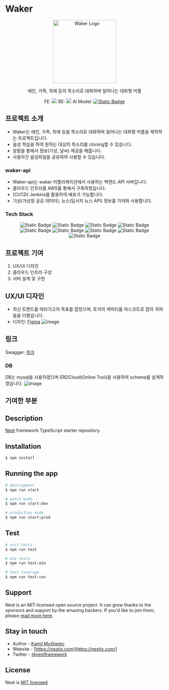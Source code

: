 
# Waker
<p align="center">
  <img src="https://github.com/user-attachments/assets/d34d8252-bd35-4d80-a0b7-b276596b8721" width="200" alt="Waker Logo" />
</p>

<p align="center">애인, 가족, 최애 등의 목소리로 대화하며 일어나는 대화형 어플</p>
<p align="center">
  FE: <img src="https://img.shields.io/badge/Flutter-02569B?style=for-the-badge&logo=flutter&logoColor=white"/>
  BE: <img src="https://img.shields.io/badge/nestjs-123?style=for-the-badge&logo=nestjs&logoColor=%23E0234E"/>
  AI Model: 
  <a href="https://github.com/FunAudioLLM/CosyVoice"> 
    <img alt="Static Badge" src="https://img.shields.io/badge/CozyVoice-123?style=for-the-badge&color=%23ECD53F"/>
  </a>
</p>

## 프로젝트 소개
- Waker는 애인, 가족, 최애 등읠 목소리로 대화하며 일어나는 대화형 어플을 제작하는 프로젝트입니다.
- 음성 학습을 하여 원하는 대상의 목소리를 cloning할 수 있습니다.
- 알람을 통해서 정보(기상, 날씨) 제공을 해줍니다.
- 사용자간 음성파일을 공유하여 사용할 수 있습니다.
### waker-api
- Waker-api는 waker 어플리케이션에서 사용하는 백엔드 API 서버입니다.
- 클라우드 인프라를 AWS를 통해서 구축하였습니다.
- [CI/CD] Jenkins를 활용하여 배포가 가능합니다.
- 기상(가상청 공공 데이터), 뉴스(딥서치 뉴스 API) 정보를 가져와 사용합니다.

### Tech Stack
<p align="center">
  <img alt="Static Badge" src="https://img.shields.io/badge/typescript-123?style=for-the-badge&logo=typescript&logoColor=%233178C6">
  <img alt="Static Badge" src="https://img.shields.io/badge/nestjs-123?style=for-the-badge&logo=nestjs&logoColor=%23E0234E">
  <img alt="Static Badge" src="https://img.shields.io/badge/mysql-123?style=for-the-badge&logo=mysql&logoColor=%234479A1">
  <img alt="Static Badge" src="https://img.shields.io/badge/redis-123?style=for-the-badge&logo=redis&logoColor=%23FF4438">
  <img alt="Static Badge" src="https://img.shields.io/badge/git-123?style=for-the-badge&logo=git&logoColor=%23F05032">
  <img alt="Static Badge" src="https://img.shields.io/badge/jenkins-123?style=for-the-badge&logo=jenkins&logoColor=%23D24939">
  <img alt="Static Badge" src="https://img.shields.io/badge/amazonec2-123?style=for-the-badge&logo=amazonec2&logoColor=%23FF9900">
  <img alt="Static Badge" src="https://img.shields.io/badge/amazons3-123?style=for-the-badge&logo=amazons3&logoColor=%23569A31">
  <img alt="Static Badge" src="https://img.shields.io/badge/docker-123?style=for-the-badge&logo=docker&logoColor=%232496ED">
</p>

## 프로젝트 기여
1. UX/UI 디자인
2. 클라우드 인프라 구성
3. 서버 설계 및 구현

## UX/UI 디자인
- 최신 트랜드를 따라가고자 목표를 잡았으며, 토끼의 캐릭터를 마스코트로 잡아 귀여움을 더했습니다. 
- 디자인: <a href="https://www.figma.com/design/al2sXFT1PyxuZOE3mhgBy9/waker_hi-fi?node-id=0-1&t=eGh9JdMahgkOUPZb-1">Figma<a>
![image](https://github.com/user-attachments/assets/b448347a-036b-40f2-a82c-c857cdb4750b)


## 링크
Swagger: <a href="https://api.vvaker.com/api">링크</a> <br>


### DB
DB는 mysql을 사용하였으며 ERDCloud(Online Tool)을 사용하여 schema를 설계하였습니다.
![image](https://github.com/user-attachments/assets/0726c027-76e3-454e-b7eb-fcac55781c15)



## 기여한 부분


## Description

[Nest](https://github.com/nestjs/nest) framework TypeScript starter repository.

## Installation

```bash
$ npm install
```

## Running the app

```bash
# development
$ npm run start

# watch mode
$ npm run start:dev

# production mode
$ npm run start:prod
```

## Test

```bash
# unit tests
$ npm run test

# e2e tests
$ npm run test:e2e

# test coverage
$ npm run test:cov
```

## Support

Nest is an MIT-licensed open source project. It can grow thanks to the sponsors and support by the amazing backers. If you'd like to join them, please [read more here](https://docs.nestjs.com/support).

## Stay in touch

- Author - [Kamil Myśliwiec](https://kamilmysliwiec.com)
- Website - [https://nestjs.com](https://nestjs.com/)
- Twitter - [@nestframework](https://twitter.com/nestframework)

## License

Nest is [MIT licensed](LICENSE).
